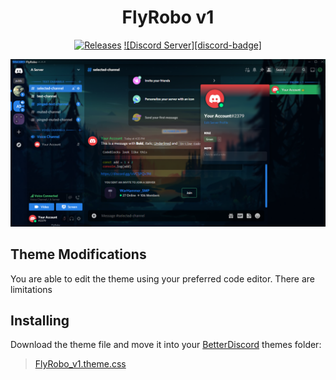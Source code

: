[release-badge]: https://img.shields.io/badge/Release-v1.0.0-blue
[release-link]: https://github.com/FlyRobo/FlyRobo_v1/releases
[Discord-server]: https://img.shields.io/discord/948191551056658433.svg
[discord-link]: https://dsc.gg/conflict-smp

<div align="center">

# FlyRobo v1

[![Releases][release-badge]][release-link]
[![Discord Server][discord-badge]][discord-link]

![v1 FlyRobo](https://github.com/FlyRobo/FlyRobo_v1/blob/main/screenshots/FlyRobo_v1%20Screen%20Shot.png)

</div>

## Theme Modifications
You are able to edit the theme using your preferred code editor. There are limitations

## Installing
Download the theme file and move it into your [BetterDiscord](https://betterdiscord.app) themes folder:

> [FlyRobo_v1.theme.css](https://drive.google.com/uc?export=view&id=1SHqs5oEG2ub3fShC5lLLNF70067r7P-r)
